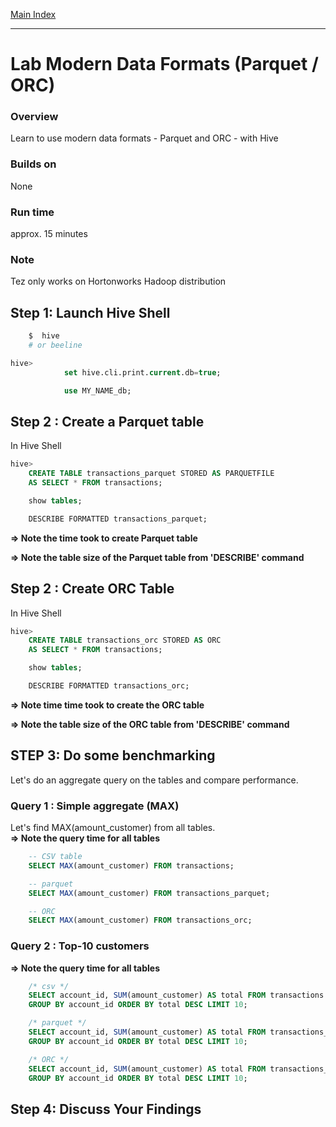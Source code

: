 <link rel='stylesheet' href='../assets/css/main.css'/>

[Main Index](../../README.md)

-----

# Lab  Modern Data Formats (Parquet / ORC)


### Overview
Learn to use modern data formats - Parquet and ORC - with Hive

### Builds on
None

### Run time
approx. 15 minutes

### Note
Tez only works on Hortonworks Hadoop distribution


## Step 1: Launch Hive Shell
```bash
    $  hive
    # or beeline
```

```sql
hive>
            set hive.cli.print.current.db=true;

            use MY_NAME_db;
```



## Step 2 : Create a Parquet table

In Hive Shell
```sql
hive>
    CREATE TABLE transactions_parquet STORED AS PARQUETFILE
    AS SELECT * FROM transactions;

    show tables;

    DESCRIBE FORMATTED transactions_parquet;
```

**=> Note the time took to create Parquet table**

**=> Note the table size of  the Parquet table from 'DESCRIBE' command**

## Step 2 : Create ORC Table

In Hive Shell
```sql
hive>
    CREATE TABLE transactions_orc STORED AS ORC
    AS SELECT * FROM transactions;

    show tables;

    DESCRIBE FORMATTED transactions_orc;
```

**=> Note time time took to create the ORC table**

**=> Note the table size of  the ORC table from 'DESCRIBE' command**


## STEP 3: Do some benchmarking
Let's do an aggregate query on the tables and compare performance.

### Query 1 : Simple aggregate (MAX)
Let's find MAX(amount_customer) from all tables.  
**=> Note the query time for all tables**

```sql  
    -- CSV table
    SELECT MAX(amount_customer) FROM transactions;

    -- parquet
    SELECT MAX(amount_customer) FROM transactions_parquet;

    -- ORC
    SELECT MAX(amount_customer) FROM transactions_orc;
```

### Query 2 : Top-10 customers

**=> Note the query time for all tables**

```sql
    /* csv */
    SELECT account_id, SUM(amount_customer) AS total FROM transactions
    GROUP BY account_id ORDER BY total DESC LIMIT 10;

    /* parquet */
    SELECT account_id, SUM(amount_customer) AS total FROM transactions_parquet
    GROUP BY account_id ORDER BY total DESC LIMIT 10;

    /* ORC */
    SELECT account_id, SUM(amount_customer) AS total FROM transactions_orc
    GROUP BY account_id ORDER BY total DESC LIMIT 10;
```

## Step 4: Discuss Your Findings
